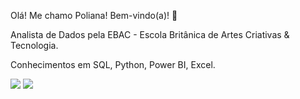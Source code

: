 Olá! Me chamo Poliana! Bem-vindo(a)! 👋

Analista de Dados pela EBAC - Escola Britânica de Artes Criativas & Tecnologia.

Conhecimentos em SQL, Python, Power BI, Excel.

<div> 
  <a href = "mailto:polianafreitasbatista@gmail.com"><img src="https://img.shields.io/badge/-Gmail-%23333?style=for-the-badge&logo=gmail&logoColor=white" target="_blank"></a>
  <a href="https://www.linkedin.com/in/poliana-batista-740590313" target="_blank"><img src="https://img.shields.io/badge/-LinkedIn-%230077B5?style=for-the-badge&logo=linkedin&logoColor=white" target="_blank"></a> 
  
</div>
